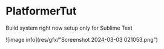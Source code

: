 # PlatformerTut

Build system right now setup only for Sublime Text 

![image info](res/gfx/"Screenshot 2024-03-03 021053.png")
